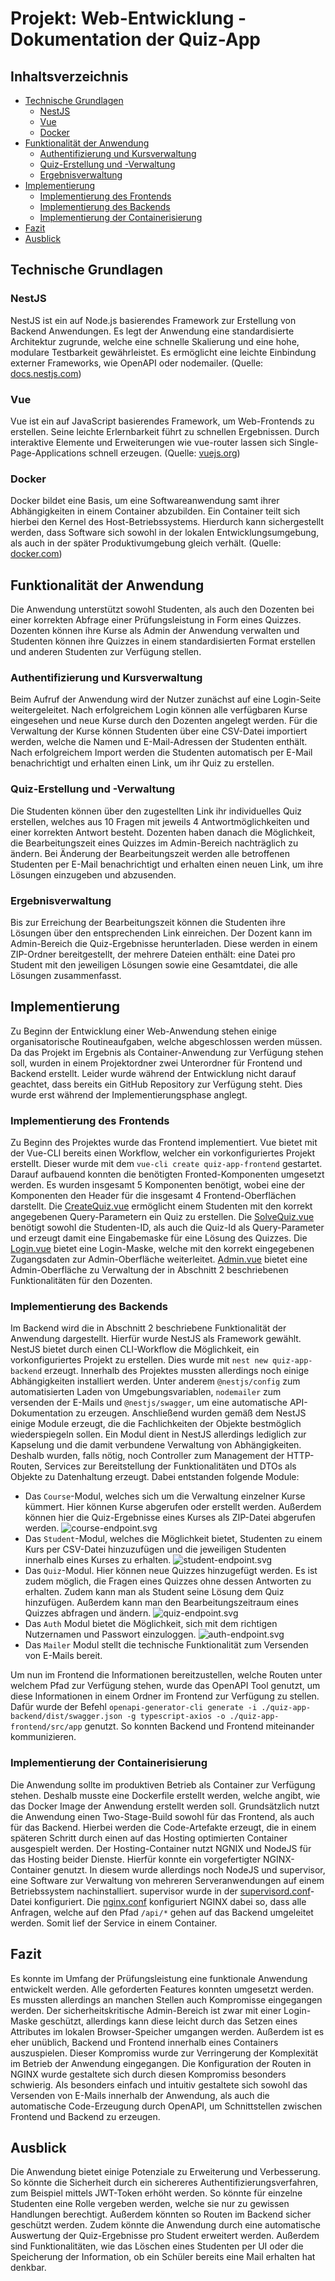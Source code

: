 # Projekt: Web-Entwicklung - Dokumentation der Quiz-App

## Inhaltsverzeichnis

   - [Technische Grundlagen](#technische-grundlagen)
      - [NestJS](#nestjs)
      - [Vue](#vue)
      - [Docker](#docker)
   - [Funktionalität der Anwendung](#funktionalität-der-anwendung)
      - [Authentifizierung und Kursverwaltung](#authentifizierung-und-kursverwaltung)
      - [Quiz-Erstellung und -Verwaltung](#quiz-erstellung-und--verwaltung)
      - [Ergebnisverwaltung](#ergebnisverwaltung)
   - [Implementierung](#implementierung)
      - [Implementierung des Frontends](#implementierung-des-frontends)
      - [Implementierung des Backends](#implementierung-des-backends)
      - [Implementierung der Containerisierung](#implementierung-der-containerisierung)
   - [Fazit](#fazit)
   - [Ausblick](#ausblick)

## Technische Grundlagen

### NestJS

NestJS ist ein auf Node.js basierendes Framework zur Erstellung von Backend Anwendungen. Es legt der Anwendung eine
standardisierte Architektur zugrunde, welche eine schnelle Skalierung und eine hohe, modulare Testbarkeit
gewährleistet. Es ermöglicht eine leichte Einbindung externer Frameworks, wie OpenAPI oder nodemailer.
(Quelle: [docs.nestjs.com](https://docs.nestjs.com/))

### Vue

Vue ist ein auf JavaScript basierendes Framework, um Web-Frontends zu erstellen. Seine leichte Erlernbarkeit führt zu
schnellen Ergebnissen. Durch interaktive Elemente und Erweiterungen wie vue-router lassen sich Single-Page-Applications
schnell erzeugen. (Quelle: [vuejs.org](https://vuejs.org/guide/introduction.html))

### Docker

Docker bildet eine Basis, um eine Softwareanwendung samt ihrer Abhängigkeiten in einem Container abzubilden. Ein
Container teilt sich hierbei den Kernel des Host-Betriebssystems. Hierdurch kann sichergestellt werden, dass Software
sich sowohl in der lokalen Entwicklungsumgebung, als auch in der später Produktivumgebung gleich verhält.
(Quelle: [docker.com](https://www.docker.com/resources/what-container/))

## Funktionalität der Anwendung

Die Anwendung unterstützt sowohl Studenten, als auch den Dozenten bei einer korrekten Abfrage einer Prüfungsleistung in 
Form eines Quizzes. Dozenten können ihre Kurse als Admin der Anwendung verwalten und Studenten können ihre Quizzes
in einem standardisierten Format erstellen und anderen Studenten zur Verfügung stellen. 

### Authentifizierung und Kursverwaltung

Beim Aufruf der Anwendung wird der Nutzer zunächst auf eine Login-Seite weitergeleitet. Nach erfolgreichem Login können 
alle verfügbaren Kurse eingesehen und neue Kurse durch den Dozenten angelegt werden. Für die Verwaltung der Kurse können 
Studenten über eine CSV-Datei importiert werden, welche die Namen und E-Mail-Adressen der Studenten enthält. Nach 
erfolgreichem Import werden die Studenten automatisch per E-Mail benachrichtigt und erhalten einen Link, um ihr Quiz zu 
erstellen.

### Quiz-Erstellung und -Verwaltung

Die Studenten können über den zugestellten Link ihr individuelles Quiz erstellen, welches aus 10 Fragen mit jeweils 4
Antwortmöglichkeiten und einer korrekten Antwort besteht. Dozenten haben danach die Möglichkeit, die Bearbeitungszeit 
eines Quizzes im Admin-Bereich nachträglich zu ändern. Bei Änderung der Bearbeitungszeit werden alle betroffenen 
Studenten per E-Mail benachrichtigt und erhalten einen neuen Link, um ihre Lösungen einzugeben und abzusenden.

### Ergebnisverwaltung

Bis zur Erreichung der Bearbeitungszeit können die Studenten ihre Lösungen über den entsprechenden Link einreichen. Der
Dozent kann im Admin-Bereich die Quiz-Ergebnisse herunterladen. Diese werden in einem ZIP-Ordner bereitgestellt, der 
mehrere Dateien enthält: eine Datei pro Student mit den jeweiligen Lösungen sowie eine Gesamtdatei, die alle Lösungen 
zusammenfasst.

## Implementierung

Zu Beginn der Entwicklung einer Web-Anwendung stehen einige organisatorische Routineaufgaben, welche abgeschlossen 
werden müssen. Da das Projekt im Ergebnis als Container-Anwendung zur Verfügung stehen soll, wurden in einem 
Projektordner zwei Unterordner für Frontend und Backend erstellt. Leider wurde während der Entwicklung nicht darauf
geachtet, dass bereits ein GitHub Repository zur Verfügung steht. Dies wurde erst während der Implementierungsphase
anglegt.

### Implementierung des Frontends

Zu Beginn des Projektes wurde das Frontend implementiert. Vue bietet mit der Vue-CLI bereits einen Workflow, welcher
ein vorkonfiguriertes Projekt erstellt. Dieser wurde mit dem `vue-cli create quiz-app-frontend` gestartet. Darauf 
aufbauend konnten die benötigten Fronted-Komponenten umgesetzt werden. Es wurden insgesamt 5 Komponenten benötigt,
wobei eine der Komponenten den Header für die insgesamt 4 Frontend-Oberflächen darstellt. Die 
[CreateQuiz.vue](quiz-app-frontend%2Fsrc%2Fcomponents%2FCreateQuiz.vue) ermöglicht einem Studenten mit den korrekt
angegebenen Query-Parametern ein Quiz zu erstellen. Die [SolveQuiz.vue](quiz-app-frontend%2Fsrc%2Fcomponents%2FSolveQuiz.vue) benötigt 
sowohl die Studenten-ID, als auch die 
Quiz-Id als Query-Parameter und erzeugt damit eine Eingabemaske für eine Lösung des Quizzes. Die [Login.vue](quiz-app-frontend%2Fsrc%2Fcomponents%2FLogin.vue) bietet eine Login-Maske, welche mit den korrekt 
eingegebenen Zugangsdaten zur Admin-Oberfläche weiterleitet. [Admin.vue](quiz-app-frontend%2Fsrc%2Fcomponents%2FAdmin.vue) 
bietet eine Admin-Oberfläche zu Verwaltung der in Abschnitt 2 beschriebenen Funktionalitäten für den Dozenten. 

### Implementierung des Backends

Im Backend wird die in Abschnitt 2 beschriebene Funktionalität der Anwendung dargestellt. Hierfür wurde NestJS als
Framework gewählt. NestJS bietet durch einen CLI-Workflow die Möglichkeit, ein vorkonfiguriertes Projekt zu erstellen.
Dies wurde mit `nest new quiz-app-backend` erzeugt. Innerhalb des Projektes mussten allerdings noch einige
Abhängigkeiten installiert werden. Unter anderem `@nestjs/config` zum automatisierten Laden von Umgebungsvariablen,
`nodemailer` zum versenden der E-Mails und `@nestjs/swagger`, um eine automatische API-Dokumentation zu erzeugen. 
Anschließend wurden gemäß dem NestJS einige Module erzeugt, die die Fachlichkeiten der Objekte bestmöglich 
wiederspiegeln sollen. Ein Modul dient in NestJS allerdings lediglich zur Kapselung und die damit verbundene Verwaltung
von Abhängigkeiten. Deshalb wurden, falls nötig, noch Controller zum Management der HTTP-Routen, Services zur 
Bereitstellung der Funktionalitäten und DTOs als Objekte zu Datenhaltung erzeugt. Dabei entstanden folgende Module:
- Das `Course`-Modul, welches sich um die Verwaltung einzelner Kurse kümmert. Hier können Kurse abgerufen oder erstellt
werden. Außerdem können hier die Quiz-Ergebnisse eines Kurses als ZIP-Datei abgerufen werden. 
![course-endpoint.svg](images%2Fcourse-endpoint.svg)
- Das `Student`-Modul, welches die Möglichkeit bietet, Studenten zu einem Kurs per CSV-Datei hinzuzufügen und die 
jeweiligen Studenten innerhalb eines Kurses zu erhalten.
![student-endpoint.svg](images%2Fstudent-endpoint.svg)
- Das `Quiz`-Modul. Hier können neue Quizzes hinzugefügt werden. Es ist zudem möglich, die Fragen eines Quizzes ohne
dessen Antworten zu erhalten. Zudem kann man als Student seine Lösung dem Quiz hinzufügen. Außerdem kann man den
Bearbeitungszeitraum eines Quizzes abfragen und ändern. 
![quiz-endpoint.svg](images%2Fquiz-endpoint.svg)
- Das `Auth` Modul bietet die Möglichkeit, sich mit dem richtigen Nutzernamen und Passwort einzuloggen.
![auth-endpoint.svg](images%2Fauth-endpoint.svg)
- Das `Mailer` Modul stellt die technische Funktionalität zum Versenden von E-Mails bereit.

Um nun im Frontend die Informationen bereitzustellen, welche Routen unter welchem Pfad zur Verfügung stehen, wurde
das OpenAPI Tool genutzt, um diese Informationen in einem Ordner im Frontend zur Verfügung zu stellen. Dafür wurde der
Befehl `openapi-generator-cli generate -i ./quiz-app-backend/dist/swagger.json -g typescript-axios -o ./quiz-app-frontend/src/app`
genutzt. So konnten Backend und Frontend miteinander kommunizieren.

### Implementierung der Containerisierung

Die Anwendung sollte im produktiven Betrieb als Container zur Verfügung stehen. Deshalb musste eine Dockerfile
erstellt werden, welche angibt, wie das Docker Image der Anwendung erstellt werden soll. Grundsätzlich nutzt die
Anwendung einen Two-Stage-Build sowohl für das Frontend, als auch für das Backend. Hierbei werden die Code-Artefakte
erzeugt, die in einem späteren Schritt durch einen auf das Hosting optimierten Container ausgespielt werden. 
Der Hosting-Container nutzt NGNIX und NodeJS für das Hosting beider Dienste. Hierfür konnte ein vorgefertigter
NGINX-Container genutzt. In diesem wurde allerdings noch NodeJS und supervisor, eine Software zur Verwaltung von 
mehreren Serveranwendungen auf einem Betriebssystem nachinstalliert. supervisor wurde in der [supervisord.conf](docker%2Fsupervisord.conf)-Datei konfiguriert.
Die [nginx.conf](docker%2Fnginx.conf) konfiguriert NGINX dabei so, dass alle Anfragen, welche auf den Pfad `/api/*`
gehen auf das Backend umgeleitet werden. Somit lief der Service in einem Container.

## Fazit

Es konnte im Umfang der Prüfungsleistung eine funktionale Anwendung entwickelt werden. Alle geforderten Features konnten
umgesetzt werden. Es mussten allerdings an manchen Stellen auch Kompromisse eingegangen werden. Der sicherheitskritische
Admin-Bereich ist zwar mit einer Login-Maske geschützt, allerdings kann diese leicht durch das Setzen eines Attributes
im lokalen Browser-Speicher umgangen werden. Außerdem ist es eher unüblich, Backend und Frontend innerhalb eines 
Containers auszuspielen. Dieser Kompromiss wurde zur Verringerung der Komplexität im Betrieb der Anwendung eingegangen.
Die Konfiguration der Routen in NGINX wurde gestaltete sich durch diesen Kompromiss besonders schwierig.
Als besonders einfach und intuitiv gestaltete sich sowohl das Versenden von E-Mails innerhalb der Anwendung, als auch
die automatische Code-Erzeugung durch OpenAPI, um Schnittstellen zwischen Frontend und Backend zu erzeugen.

## Ausblick

Die Anwendung bietet einige Potenziale zu Erweiterung und Verbesserung. So könnte die Sicherheit durch ein sichereres
Authentifizierungsverfahren, zum Beispiel mittels JWT-Token erhöht werden. So könnte für einzelne Studenten eine
Rolle vergeben werden, welche sie nur zu gewissen Handlungen berechtigt. Außerdem könnten so Routen im Backend sicher
geschützt werden. Zudem könnte die Anwendung durch eine automatische Auswertung der Quiz-Ergebnisse pro Student 
erweitert werden. Außerdem sind Funktionalitäten, wie das Löschen eines Studenten per UI oder die Speicherung der
Information, ob ein Schüler bereits eine Mail erhalten hat denkbar. 


